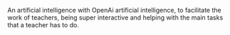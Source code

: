 An artificial intelligence with OpenAi artificial intelligence, to facilitate the work of teachers, being super interactive and helping with the main tasks that a teacher has to do.
